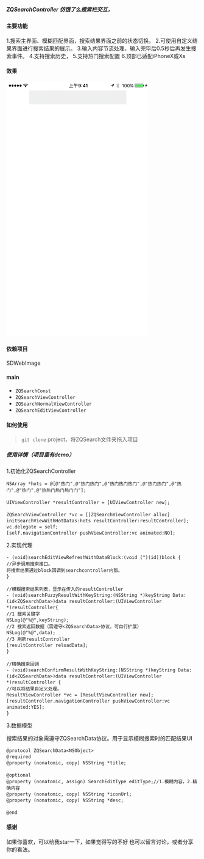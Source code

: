 ##### ZQSearchController 仿饿了么搜索栏交互，

#### 主要功能

1.搜索主界面、模糊匹配界面，搜索结果界面之前的状态切换。
2.可使用自定义结果界面进行搜索结果的展示。
3.输入内容节流处理，输入完毕后0.5秒后再发生搜索事件。
4.支持搜索历史，
5.支持热门搜索配置
6.顶部已适配iPhoneX或Xs

#### 效果
![demo](./demo.gif)

#### 依赖项目
SDWebImage

#### main
+ `ZQSearchConst`
+ `ZQSearchViewController`
+ `ZQSearchNormalViewController`
+ `ZQSearchEditViewController`

#### 如何使用
> `git clone` project，将ZQSearch文件夹拖入项目

##### 使用详情（项目里有demo）

1.初始化ZQSearchController
```
NSArray *hots = @[@"热门",@"热门热门",@"热门热门热门",@"热门热门",@"热门",@"热门",@"热热门热门热门门"];

UIViewController *resultController = [UIViewController new];

ZQSearchViewController *vc = [[ZQSearchViewController alloc] initSearchViewWithHotDatas:hots resultController:resultController];
vc.delegate = self;
[self.navigationController pushViewController:vc animated:NO];
```
2.实现代理
```
- (void)searchEditViewRefreshWithDataBlock:(void (^)(id))block {
//异步调用搜索接口。
将搜索结果通过block回调到searchcontroller内部。
}

//模糊搜索结果列表，显示在传入的resultController
- (void)searchFuzzyResultWithKeyString:(NSString *)keyString Data:(id<ZQSearchData>)data resultController:(UIViewController *)resultController{
//1 搜索关键字
NSLog(@"%@",keyString);
//2 搜索返回数据（需遵守<ZQSearchData>协议，可自行扩展）
NSLog(@"%@",data);
//3 刷新resultController
[resultController reloadData];
}

//精确搜索回调
- (void)searchConfirmResultWithKeyString:(NSString *)keyString Data:(id<ZQSearchData>)data resultController:(UIViewController *)resultController {
//可以将结果自定义处理。
ResultViewController *vc = [ResultViewController new];
[resultController.navigationController pushViewController:vc animated:YES];
}
```
3.数据模型

搜索结果的对象需遵守ZQSearchData协议。用于显示模糊搜索时的匹配结果UI
```
@protocol ZQSearchData<NSObject>
@required
@property (nonatomic, copy) NSString *title;

@optional
@property (nonatomic, assign) SearchEditType editType;//1.模糊内容，2.精确内容
@property (nonatomic, copy) NSString *iconUrl;
@property (nonatomic, copy) NSString *desc;

@end
```

#### 感谢
如果你喜欢，可以给我star一下，如果觉得写的不好 也可以留言讨论，或者分享你的看法。
